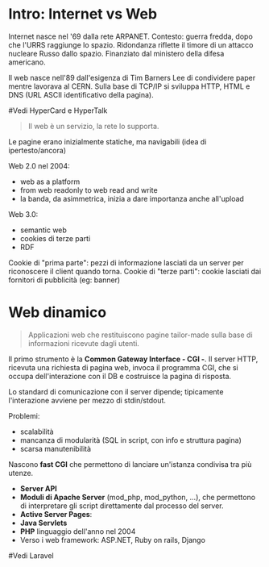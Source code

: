 # Intro: Internet vs Web
Internet nasce nel '69 dalla rete ARPANET. Contesto: guerra fredda, dopo che l'URRS raggiunge lo spazio. Ridondanza riflette il timore di un attacco nucleare Russo dallo spazio. Finanziato dal ministero della difesa americano.

Il web nasce nell'89 dall'esigenza di Tim Barners Lee di condividere paper mentre lavorava al CERN. Sulla base di TCP/IP si sviluppa HTTP, HTML e DNS (URL ASCII identificativo della pagina).

#Vedi HyperCard e HyperTalk

>Il web è un servizio, la rete lo supporta.

Le pagine erano inizialmente statiche, ma navigabili (idea di ipertesto/ancora)

Web 2.0 nel 2004:
- web as a platform
- from web readonly to web read and write
- la banda, da asimmetrica, inizia a dare importanza anche all'upload

Web 3.0:
- semantic web
- cookies di terze parti
- RDF

Cookie di "prima parte": pezzi di informazione lasciati da un server per riconoscere il client quando torna.
Cookie di "terze parti": cookie lasciati dai fornitori di pubblicità (eg: banner)

# Web dinamico
>Applicazioni web che restituiscono pagine tailor-made sulla base di informazioni ricevute dagli utenti.

Il primo strumento è la **Common Gateway Interface - CGI -**. Il server HTTP, ricevuta una richiesta di pagina web, invoca il programma CGI, che si occupa dell'interazione con il DB e costruisce la pagina di risposta.

Lo standard di comunicazione con il server dipende; tipicamente l'interazione avviene per mezzo di stdin/stdout.

Problemi:
- scalabilità
- mancanza di modularità (SQL in script, con info e struttura pagina)
- scarsa manutenibilità

Nascono **fast CGI** che permettono di lanciare un'istanza condivisa tra più utenze.
- **Server API**
- **Moduli di Apache Server** (mod_php, mod_python, ...), che permettono di interpretare gli script direttamente dal processo del server.
- **Active Server Pages**: 
- **Java Servlets**
- **PHP** linguaggio dell'anno nel 2004
- Verso i web framework: ASP.NET, Ruby on rails, Django

#Vedi Laravel

